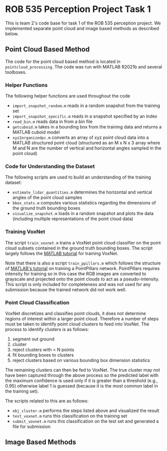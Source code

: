# ROB 535 Perception Project Task 1

This is team 2's code base for task 1 of the ROB 535 perception project. We implemented separate point cloud and image based methods as described below.

## Point Cloud Based Method

The code for the point cloud based method is located in `pointcloud_processing`. The code was run with MATLAB R2021b and several toolboxes.

### Helper Functions

The following helper functions are used throughout the code
- `import_snapshot_random.m` reads in a random snapshot from the training set
- `import_snapshot_specific.m` reads in a snapshot specified by an index
- `read_bin.m` reads data in from a bin file
- `getcuboid.m` takes in a bounding box from the training data and returns a MATLAB cuboid model
- `xyz2organizedpc.m` converts an array of xyz point cloud data into a MATLAB structured point cloud (structured as an M x N x 3 array where M and N are the number of vertical and horizontal angles sampled in the point cloud)

### Code for Understanding the Dataset

The following scripts are used to build an understanding of the training dataset:
- `estimate_lidar_quantities.m` determines the horizontal and vertical angles of the point cloud samples
- `bbox_stats.m` computes various statistics regarding the dimensions of the ground truth bounding boxes
- `visualize_snapshot.m` loads in a random snapshot and plots the data (including multiple representations of the point cloud data)

### Training VoxNet

The script `train_voxnet.m` trains a VoxNet point cloud classifier on the point cloud subsets contained in the ground truth bounding boxes. The script largely follows the [MATLAB tutorial](https://www.mathworks.com/help/vision/ug/train-classification-network-to-classify-object-in-3-d-point-cloud.html) for training VoxNet.

Note that there is also a script `train_ppillars.m` which follows the structure of [MATLAB's tutorial](https://www.mathworks.com/help/deeplearning/ug/lidar-object-detection-using-pointpillars-deep-learning.html) on training a PointPillars network. PointPillars requires intensity for training so in this case the RGB images are converted to grayscale and projected onto the point clouds to act as a pseudo-intensity. This script is only included for completeness and was not used for any submission because the trained network did not work well. 

### Point Cloud Classification

VoxNet discretizes and classifies point clouds, it does not determine regions of interest within a larger point cloud. Therefore a number of steps must be taken to identify point cloud clusters to feed into VoxNet. The process to identify clusters is as follows:

1. segment out ground
2. cluster
3. reject clusters with < N points
4. fit bounding boxes to clusters
5. reject clusters based on various bounding box dimension statistics

The remaining clusters can then be fed to VoxNet. The true cluster may not have been captured through the above process so the predicted label with the maximum confidence is used only if it is greater than a threshold (e.g., 0.95) otherwise label 1 is guessed (because it is the most common label in the training set).

The scripts related to this are as follows:
- `obj_cluster.m` performs the steps listed above and visualized the result
- `test_voxnet.m` runs this classification on the training set
- `submit_voxnet.m` runs this classification on the test set and generated a file for submission

## Image Based Methods

